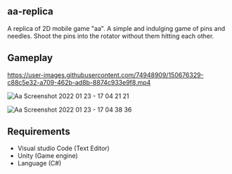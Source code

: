 ## aa-replica

A replica of 2D mobile game "aa". A simple and indulging game of pins and needles. Shoot the pins into the rotator without them hitting each other.

## Gameplay

https://user-images.githubusercontent.com/74948909/150676329-c88c5e32-a709-462b-ad8b-8874c933e9f8.mp4

![Aa Screenshot 2022 01 23 - 17 04 21 21](https://user-images.githubusercontent.com/74948909/150676478-32723af6-18d7-409d-9bf1-55d1b8a05555.png)

![Aa Screenshot 2022 01 23 - 17 04 38 36](https://user-images.githubusercontent.com/74948909/150676483-94d12102-474f-4938-a81c-45a61282a463.png)

## Requirements

- Visual studio Code (Text Editor)
- Unity (Game engine)
- Language (C#)
